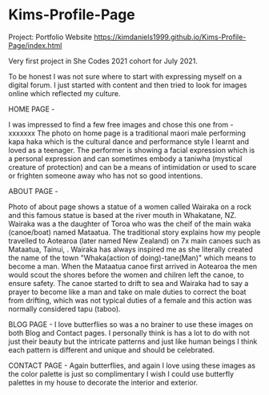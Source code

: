 # Kims-Profile-Page
 Project: Portfolio Website
 https://kimdaniels1999.github.io/Kims-Profile-Page/index.html
 
 Very first project in She Codes 2021 cohort for July 2021.
 
 To be honest I was not sure where to start with expressing myself on a digital forum. I just started with content and then tried to look for images online which reflected my culture. 
 
HOME PAGE - 

I was impressed to find a few free images and chose this one from - xxxxxxx  The photo on home page is a traditional maori male performing kapa haka which is the cultural dance and performance style I learnt and loved as a teenager. The performer is showing a facial expression which is a personal expression and can sometimes embody a taniwha (mystical creature of protection) and can be a means of intimidation or used to scare or frighten someone away who has not so good intentions.
 
ABOUT PAGE - 

Photo of about page shows a statue of a women called Wairaka on a rock and this famous statue is based at the river mouth in Whakatane, NZ. Wairaka was a the daughter of Toroa who was the cheif of the main waka (canoe/boat) named Mataatua. The traditional story explains how my people travelled to Aotearoa (later named New Zealand) on 7x main canoes such as Mataatua, Tainui, . Wairaka has always inspired me as she literally created the name of the town "Whaka(action of doing)-tane(Man)" which means to become a man. When the Mataatua canoe first arrived in Aotearoa the men would scout the shores before the women and chilren left the canoe, to ensure safety. The canoe started to drift to sea and Wairaka had to say a prayer to become like a man and take on male duties to correct the boat from drifting, which was not typical duties of a female and this action was normally considered tapu (taboo).
 
BLOG PAGE - 
I love butterflies so was a no brainer to use these images on both Blog and Contact pages. I personally think is has a lot to do with not just their beauty but the intricate patterns and just like human beings I think each pattern is different and unique and should be celebrated.

CONTACT PAGE - Again butterflies, and again I love using these images as the color palette is just so complimentary I wish I could use butterfly palettes in my house to decorate the interior and exterior.
